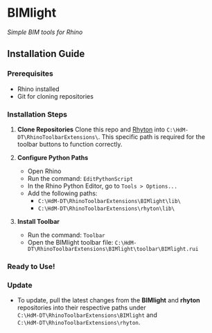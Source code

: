 # BIMlight
*Simple BIM tools for Rhino*

## Installation Guide

### Prerequisites
- Rhino installed
- Git for cloning repositories

### Installation Steps

1. **Clone Repositories**
   Clone this repo and [Rhyton](https://github.com/herzogdemeuron/rhyton) into `C:\HdM-DT\RhinoToolbarExtensions\`. This specific path is required for the toolbar buttons to function correctly.

2. **Configure Python Paths**
   - Open Rhino
   - Run the command: `EditPythonScript`
   - In the Rhino Python Editor, go to `Tools > Options...`
   - Add the following paths:
     - `C:\HdM-DT\RhinoToolbarExtensions\BIMlight\lib\`
     - `C:\HdM-DT\RhinoToolbarExtensions\rhyton\lib\`

3. **Install Toolbar**
   - Run the command: `Toolbar`
   - Open the BIMlight toolbar file:
     `C:\HdM-DT\RhinoToolbarExtensions\BIMlight\toolbar\BIMlight.rui`

### Ready to Use!

### Update
- To update, pull the latest changes from the **BIMlight** and **rhyton** repositories into their respective paths under  
  `C:\HdM-DT\RhinoToolbarExtensions\BIMlight` and  
  `C:\HdM-DT\RhinoToolbarExtensions\rhyton`.
